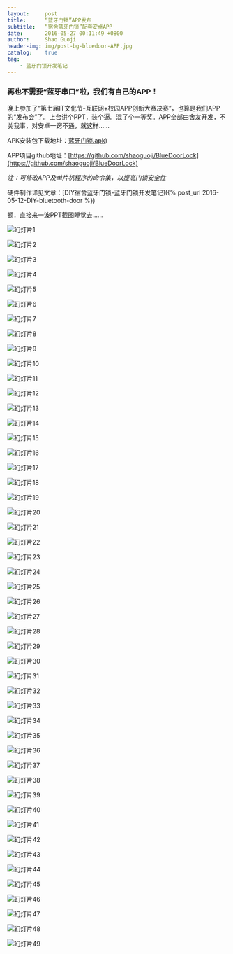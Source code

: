 ```yaml
---
layout:     post
title:      “蓝牙门锁”APP发布
subtitle:   “宿舍蓝牙门锁”配套安卓APP
date:       2016-05-27 00:11:49 +0800
author:     Shao Guoji
header-img: img/post-bg-bluedoor-APP.jpg
catalog:    true
tag:
    - 蓝牙门锁开发笔记
---
```


### 再也不需要“蓝牙串口”啦，我们有自己的APP！

晚上参加了“第七届IT文化节-互联网+校园APP创新大赛决赛”，也算是我们APP的“发布会”了。上台讲个PPT，装个逼。混了个一等奖。APP全部由舍友开发，不关我事，对安卓一窍不通，就这样……

APK安装包下载地址：[蓝牙门锁.apk]({{site.baseurl}}/res/BlueDoorLock.rar))

APP项目github地址：[https://github.com/shaoguoji/BlueDoorLock](https://github.com/shaoguoji/BlueDoorLock)

*注：可修改APP及单片机程序的命令集，以提高门锁安全性*

硬件制作详见文章：[DIY宿舍蓝牙门锁-蓝牙门锁开发笔记]({% post_url 2016-05-12-DIY-bluetooth-door %})

额，直接来一波PPT截图睡觉去……

![幻灯片1]({{site.baseurl}}/img/bluedoorPPT/幻灯片1.JPG)

![幻灯片2]({{site.baseurl}}/img/bluedoorPPT/幻灯片2.JPG)

![幻灯片3]({{site.baseurl}}/img/bluedoorPPT/幻灯片3.JPG)

![幻灯片4]({{site.baseurl}}/img/bluedoorPPT/幻灯片4.JPG)

![幻灯片5]({{site.baseurl}}/img/bluedoorPPT/幻灯片5.JPG)

![幻灯片6]({{site.baseurl}}/img/bluedoorPPT/幻灯片6.JPG)

![幻灯片7]({{site.baseurl}}/img/bluedoorPPT/幻灯片7.JPG)

![幻灯片8]({{site.baseurl}}/img/bluedoorPPT/幻灯片8.JPG)

![幻灯片9]({{site.baseurl}}/img/bluedoorPPT/幻灯片9.JPG)

![幻灯片10]({{site.baseurl}}/img/bluedoorPPT/幻灯片10.JPG)

![幻灯片11]({{site.baseurl}}/img/bluedoorPPT/幻灯片11.JPG)

![幻灯片12]({{site.baseurl}}/img/bluedoorPPT/幻灯片12.JPG)

![幻灯片13]({{site.baseurl}}/img/bluedoorPPT/幻灯片13.JPG)

![幻灯片14]({{site.baseurl}}/img/bluedoorPPT/幻灯片14.JPG)

![幻灯片15]({{site.baseurl}}/img/bluedoorPPT/幻灯片15.JPG)

![幻灯片16]({{site.baseurl}}/img/bluedoorPPT/幻灯片16.JPG)

![幻灯片17]({{site.baseurl}}/img/bluedoorPPT/幻灯片17.JPG)

![幻灯片18]({{site.baseurl}}/img/bluedoorPPT/幻灯片18.JPG)

![幻灯片19]({{site.baseurl}}/img/bluedoorPPT/幻灯片19.JPG)

![幻灯片20]({{site.baseurl}}/img/bluedoorPPT/幻灯片20.JPG)

![幻灯片21]({{site.baseurl}}/img/bluedoorPPT/幻灯片21.JPG)

![幻灯片22]({{site.baseurl}}/img/bluedoorPPT/幻灯片22.JPG)

![幻灯片23]({{site.baseurl}}/img/bluedoorPPT/幻灯片23.JPG)

![幻灯片24]({{site.baseurl}}/img/bluedoorPPT/幻灯片24.JPG)

![幻灯片25]({{site.baseurl}}/img/bluedoorPPT/幻灯片25.JPG)

![幻灯片26]({{site.baseurl}}/img/bluedoorPPT/幻灯片26.JPG)

![幻灯片27]({{site.baseurl}}/img/bluedoorPPT/幻灯片27.JPG)

![幻灯片28]({{site.baseurl}}/img/bluedoorPPT/幻灯片28.JPG)

![幻灯片29]({{site.baseurl}}/img/bluedoorPPT/幻灯片29.JPG)

![幻灯片30]({{site.baseurl}}/img/bluedoorPPT/幻灯片30.JPG)

![幻灯片31]({{site.baseurl}}/img/bluedoorPPT/幻灯片31.JPG)

![幻灯片32]({{site.baseurl}}/img/bluedoorPPT/幻灯片32.JPG)

![幻灯片33]({{site.baseurl}}/img/bluedoorPPT/幻灯片33.JPG)

![幻灯片34]({{site.baseurl}}/img/bluedoorPPT/幻灯片34.JPG)

![幻灯片35]({{site.baseurl}}/img/bluedoorPPT/幻灯片35.JPG)

![幻灯片36]({{site.baseurl}}/img/bluedoorPPT/幻灯片36.JPG)

![幻灯片37]({{site.baseurl}}/img/bluedoorPPT/幻灯片37.JPG)

![幻灯片38]({{site.baseurl}}/img/bluedoorPPT/幻灯片38.JPG)

![幻灯片39]({{site.baseurl}}/img/bluedoorPPT/幻灯片39.JPG)

![幻灯片40]({{site.baseurl}}/img/bluedoorPPT/幻灯片40.JPG)

![幻灯片41]({{site.baseurl}}/img/bluedoorPPT/幻灯片41.JPG)

![幻灯片42]({{site.baseurl}}/img/bluedoorPPT/幻灯片42.JPG)

![幻灯片43]({{site.baseurl}}/img/bluedoorPPT/幻灯片43.JPG)

![幻灯片44]({{site.baseurl}}/img/bluedoorPPT/幻灯片44.JPG)

![幻灯片45]({{site.baseurl}}/img/bluedoorPPT/幻灯片45.JPG)

![幻灯片46]({{site.baseurl}}/img/bluedoorPPT/幻灯片46.JPG)

![幻灯片47]({{site.baseurl}}/img/bluedoorPPT/幻灯片47.JPG)

![幻灯片48]({{site.baseurl}}/img/bluedoorPPT/幻灯片48.JPG)

![幻灯片49]({{site.baseurl}}/img/bluedoorPPT/幻灯片49.JPG)


